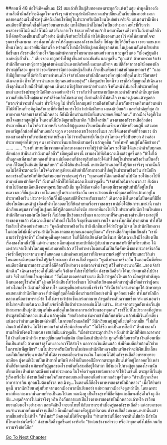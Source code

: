 ##ตอนที่ 48 ก่อให้เกิดคลื่นลม (2)
สมแล้วที่เป็นผู้สืบทอดของตระกูลถังแห่งเวิ่นสุ่ย คำพูดนี้ของถังซานสือลิ่วมีพลังที่จะดึงดูดใจคนจริงๆ หน้าประตูสำนักฝึกหลวงแปรเปลี่ยนเป็นเงียบขึ้นมาอย่างมาก หลายคนล้วนเริ่มที่จะครุ่นคิดถึงเงื่อนไขที่อยู่ในประกาศรับนักเรียนใหม่อย่างจริงจัง
แน่นอนว่ามีเพียงคนเดียวที่ไม่พอใจซึ่งก็คือเซวียนหยวนผ้อ เขาได้ยินแล้วก็ไม่พอใจเป็นอย่างมาก อะไรที่เรียกว่าพรสวรรค์ก็ไม่มี อะไรก็ไม่มี แล้วยังละอายใจ ข้าละอายใจบ้านเจ้าสิ แต่เขาชัดเจนดีว่าทำไมถังซานสือลิ่วถึงได้ยกตัวเองขึ้นมาเป็นตัวอย่าง ดังนั้นจึงทำอะไรไม่ได้ ทำได้เพียงอดทนเอาไว้ ต่อให้ลมหายใจจะรุนแรงขึ้นมามาก กระทั่งภายใต้การให้สัญญาณของถังซานสือลิ่ว ก็ยังถูกบีบให้ยืนขึ้นมา เขายกแขนขวาที่หนาใหญ่ เผยรอยยิ้มที่แสนซื่อ พร้อมทั้งโบกมือให้กับฝูงคนที่อยู่รอบด้าน
ในฝูงคนพลันส่งเสียงปรบมือขึ้นมา
ถังซานสือลิ่วพอใจกับผลลัพธ์จากการโฆษณาของตนอย่างมาก และพูดขึ้นต่อ “เมื่อครู่พูดถึงองค์หญิงลั่วลั่ว...”
เสียงของเขาถูกปรับให้สูงขึ้นอย่างกะทันหัน และพูดขึ้น “ถูกแล้ว! ถ้าหากพวกเจ้าเข้าสำนักฝึกหลวงหญิงสาวผู้สูงส่งแห่งแม่น้ำแดงแปดร้อยลี้ และแดนปีศาจ สมบัติล้ำค่ากลางฝ่ามือของนักปราชญ์ทั้งสอง บุตรสาวของจักรพรรดิขาวองค์หญิงลั่วเหิง ก็จะเป็นเพื่อนร่วมสำนักของพวกเจ้า!”
“และยังมีผู้สืบทอดที่ใต้เท้าสังฆราชกำหนดไว้ เจ้าสำนักของสำนักฝึกหลวงที่อายุน้อยที่สุดในประวัติศาสตร์เฉินฉางเซิง ก็จะให้การนำแนะแก่ทุกคนอย่างอบอุ่น!”
เมื่อพูดประโยคนี้จบ เขาก็ส่งสัญญาณให้เฉินฉางเซิงลุกขึ้นมาโบกมือให้กับทุกคน
เฉินฉางเซิงรู้สึกขายหน้าอย่างมาก จึงหันหน้าไปมองใบประกาศที่อยู่บนกำแพงข้างประตูสำนักฝึกหลวงอย่างจริงจัง ราวกับว่าในกระดาษสีแดงและตัวอักษรสีดำนั้นซุกซ่อนความลับอันยิ่งใหญ่ของการท้าลิขิตพลิกโชคชะตาอยู่
ถังซานสือลิ่วไม่สนใจ เขามองฝูงคนแล้วพูดต่อ “พวกเจ้าน่าจะเข้าใจแล้ว ทั่วทั้งจิงตู ไม่ ทั่วทั้งโลกมนุษย์ รวมถึงสำนักต้นไหวกับพรรคหลีซานส่วนหน้า ก็ไม่มีที่ไหนที่จะมีภูมิหลังและที่พึ่งที่แข็งแกร่งไปกว่าสำนักฝึกหลวงของข้าอีกแล้ว และที่สำคัญที่สุด ถ้าหากพวกเจ้าสอบเข้าสำนักฝึกหลวง ก็ยังมีเพื่อนร่วมสำนักที่แสนจะยอดเยี่ยมอีกคน”
ชาวเมืองจิงตูที่เริ่มสนใจคนแรกสุดผู้นั้น ในตอนนี้ก็บังเอิญถามขึ้นมาอีก “เป็นใครกัน”
ดวงตาของถังซานสือลิ่วส่องประกายขึ้นมา ในใจคิดว่าภายหลังจะต้องให้ผู้ดูแลของโรงพนันเทียนเซียงหาวิธีหาตัวคนผู้นี้ แล้วมอบของขวัญเล็กน้อยให้สักหน่อยถึงจะถูก
ดวงตาของเขาเรืองรองขึ้นมา ภายใต้แสงอาทิตย์ที่ร้อนแรง ตัวของเขาเองก็ราวกับจะส่องประกายขึ้นมา ไม่ว่าจะเป็นกระบี่เวิ่นสุ่ย กำไลทอง หรือป้ายหยก ล้วนส่องประกายอยู่ต่อให้ทุกๆ คน
เขาหัวเราะขึ้นมาเสียงดังสามครั้ง แล้วพูดขึ้น “ขอโทษที คนผู้นั้นก็คือข้าเอง”
......
......
“บางที สหายที่มาจากแดนไกลบางคนอาจจะไม่รู้ว่าข้าคือใคร ขอให้ข้าได้แนะนำตัวกับทุกคนสักหน่อย ข้ามีนามว่าถังซานสือลิ่ว”
เมื่อพูดถึงตรงนี้ เขามองไปที่เฉินฉางเซิงแล้วพูดขึ้นต่อ “ข้าไม่ได้เป็นลูกคนที่สามสิบหกของที่บ้าน แต่เมื่อตอนที่ข้าอายุสิบห้าแล้วได้เข้าไปอยู่ในประกาศชิงอวิ๋นเป็นครั้งแรก ก็ได้อยู่ในอันดับที่สามสิบหก”
เมื่อได้ยินประโยคนี้ เหล่าเด็กบ้านนอกที่ไม่รู้จักเขาจริงๆ พวกนั้นก็อดไม่ได้ที่จะตกตะลึง ในใจคิดว่าอายุเพียงแค่สิบห้าปีก็สามารถเข้าไปอยู่ในประกาศชิงอวิ๋น สำนักฝึกหลวงช่างเป็นสำนักที่มีพยัคฆ์หมอบตำราซ่อนอยู่จริงๆ
“ทุกคนอย่าได้ตกตะลึงเกินไปนัก ขอให้มองไปที่ด้านหลังของข้าอีกครั้ง” ถังซานสือลิ่วชี้ไปที่เฉินฉางเซิงแล้วพูดขึ้น “เจ้าสำนักเฉินของพวกเรา ยังต้องผ่านไปอีกสามเดือนถึงจะอายุครบสิบหกปีเต็ม พูดให้ชัดเจนคือ ในตอนที่เขาอายุสิบห้าปีก็อยู่ในขั้นทะลวงอเวจีขั้นสูงแล้ว เขาไม่เคยอยู่ในประกาศชิงอวิ๋น เพราะว่าตอนที่เขามีคุณสมบัติจะเข้ามาอยู่ในประกาศชิงอวิ๋น ประกาศชิงอวิ๋นก็ไม่มีคุณสมบัติที่จะรองรับเขาแล้ว”
เฉินฉางเซิงในตอนนี้เป็นคนที่มีชื่อเสียงในดินแดนต้าลู่ เมืองที่ห่างไกลออกไปก็ยังเล่าขานเรื่องราวของเขา แต่เมื่อได้ยินการแนะนำนี้ เหล่านักเรียนหนุ่มสาวที่อยู่ในฝูงคนก็ยังรู้สึกตกตะลึงยิ่งนัก สายตาที่มองไปยังใบประกาศรับนักเรียนใหม่ของสำนักฝึกหลวงแผ่นนั้นอีกครั้ง ก็เปลี่ยนเป็นร้อนแรงขึ้นมา และสายตาที่ร้อนแรงบางส่วนก็ตรงมาอยู่ที่ร่างของเขาแล้ว
เฉินฉางเซิงเองก็ทำอะไรไม่ได้ จึงลุกขึ้นมาอย่างจนใจ พลางโบกมือไปรอบด้าน ทำให้ได้รับเสียงโห่ร้องอย่างร้อนแรง
“พูดถึงประกาศชิงอวิ๋น ข้าถึงนึกขึ้นมาได้ว่ายังพูดไม่จบ ในสำนักฝึกหลวงในตอนนี้ยังมีเพื่อนร่วมสำนักในอนาคตของทุกคนนอนอยู่อีกคน”
ถังซานสือลิ่วพูดขึ้นเสียงดัง “เขามีนามว่าวั่วฟูเจ๋อซิ่ว”
เมื่อคำพูดนี้หลุดออกมา ในที่นี้ก็ส่งเสียงดังสนั่นขึ้นมา
ที่เฉินฉางเซิงมีชื่อเสียงเป็นเรื่องของในหนึ่งปีนี้ แต่ตำนานของเด็กหนุ่มเผ่าหมาป่าที่ต่อสู้กับเผ่ามารตามลำพังที่พื้นที่ราบหิมะ ได้แพร่กระจายไปทั่วโลกมนุษย์มาหลายปีแล้ว
สวีโหย่วหรงในตอนนั้นเป็นอันดับหนึ่งของประกาศชิงอวิ๋น เจ๋อซิ่วก็อยู่รองจากนางมาโดยตลอด แต่เหล่าคนหนุ่มสาวที่มีเจตนารมณ์อยู่ที่การร่ำเรียนและวิถีเต๋า ไหนเลยจะมีเหตุผลที่จะไม่รู้จักชื่อของเขา
ถังซานสือลิ่วพูดต่อ “พูดถึงประกาศชิงอวิ๋น ในตอนนั้นมีเพียงคนเดียวที่สามารถเอาชนะเขาได้ก็คือสวีโหย่วหรง แต่พวกเจ้าน่าจะรู้ สวีโหย่วหรงนางก็คือ...ของเจ้าสำนักเฉิน”
เฉินฉางเซิงอดไม่ได้อีกครั้ง จึงถึงตาใส่เขาไปทีหนึ่ง
ถังซานสือลิ่วถึงได้พบว่าตนเหลิงไปบ้างแล้ว จึงรีบเปลี่ยนเรื่องพูดขึ้นมา “วันนี้แสงแดดค่อนข้างแรง ลืมไปว่าพูดถึงไหนแล้ว เมื่อครู่ข้ากำลังพูดถึงตนเองอยู่ใช่หรือไม่”
ฝูงคนได้ส่งเสียงโห่ร้องขึ้นมา ไปจนถึงเสียงของเด็กสาวผู้หนึ่งที่กล่าวว่าฝูงคนอย่างไม่พอใจ
ถังซานสือลิ่วสงบใจ และพูดขึ้นอย่างสงบนิ่งจริงจัง “ดังนั้นข้าถึงสามารถพูดได้ ถ้าหากทุกคนสอบเข้าสำนักฝึกหลวง ที่สำคัญที่สุดก็คือมีเพื่อนร่วมสำนักอย่างข้านี้ พูดอีกอย่างคือ ทำไมสำนักฝึกหลวงเหนือกว่าเพราะมีข้า ไม่ใช่เพราะว่าข้าแข็งแกร่งมากมาย ถ้าพูดถึงระดับความแข็งแกร่ง แน่นอนว่าข้าไม่อาจเทียบเฉินฉางเซิงกับเจ๋อซิ่วที่เป็นตัวประหลาดเช่นนี้ได้ แต่ว่า...ข้ามาจากตระกูลถังแห่งเวิ่นสุ่ย ข้าสามารถเป็นผู้สนับสนุนที่มั่นคงที่สุดในเส้นทางการเล่าเรียนของทุกคน”
เขาชี้ไปที่ใบประกาศที่อยู่ทางประตูสำนักฝึกหลวงแผ่นนั้น แล้วพูดขึ้น “ยกตัวอย่างเช่นพวกข้าไม่เก็บค่าเรียน แล้วยังมีเงินเบี้ยเลี้ยง แน่นอนว่ากำหนดเพียงแค่ช่วงปีนี้ ในภายหลังหมดสิทธิ์”
มีนักเรียนหนุ่มผู้หนึ่งย่นคิ้วถามขึ้น “ไม่เก็บเงินแล้วยังให้เงิน ไม่ใช่ว่าพวกเจ้ากำลังซื้อนักเรียนหรือ”
“ไม่ใช่ซื้อ แต่เป็นการซื้อตัว” สีหน้าของถังซานสือลิ่วยังคงเรียบเฉย เขาแย้มยิ้มแล้วพูดขึ้น “เมื่อชำระกระดูกสำเร็จ หลังเข้าสำนักมีที่พักและอาหารให้ เงินเดือนห้าตำลึง หากอยู่ขั้นถอดจิตขั้นต้น เงินเดือนห้าสิบตำลึง ทุกครั้งที่เลื่อนระดับ เงินเดือนเพิ่มขึ้นเป็นเท่าตัว ถ้าหากเข้าสู่ขั้นทะลวงอเวจีได้สำเร็จ นอกจากเงินเดือนแล้ว ยังมีหินผลึกสิบก้อนไว้ช่วยในการบำเพ็ญเพียร”
บนใบประกาศรับนักเรียนใหม่ของสำนักฝึกหลวงเขียนเพียงว่าจะมีเงินเบี้ยเลี้ยง และไม่เก็บค่าเรียน แต่กลับไม่ได้ลงรายละเอียดจำนวนเงิน ในตอนนี้ได้ยินถังซานสือลิ่วบรรยายรายละเอียด ฝูงคนก็เงียบเป็นเป่าสากในทันที ต่อให้เป็นยอดฝีมือจากตระกูลเทียนไห่ที่อยู่ไกลออกไปเหล่านั้นก็ยังตกตะลึง แม้กระทั่งผู้ดูแลของโรงพนันทั้งสามที่อยู่ใต้ศาลา ก็ยังมองไปทางผู้ดูแลของโรงพนันเทียนเซียง สีหน้าตกตะลึงอย่างน่าประหลาด ในใจคิดว่าคุณชายน้อยของเจ้าใช้เงินเช่นนี้ ตระกูลที่เวิ่นสุ่ยรู้เรื่องหรือไม่
ถังซานสือลิ่วพอใจกับการตอบสนองในตอนนี้อย่างมากแล้วพูดขึ้นต่อ “ส่วนปัญหาเรื่องอาหารการกิน ทุกคนไม่ต้องกังวล หอเฉิงหู...ในตอนนี้ก็คือโรงอาหารของสำนักฝึกหลวง”
เมื่อได้ยินคำพูดนี้ พวกนักเรียนหนุ่มที่มาจากนอกเมืองพวกนั้นยังพอว่า แต่พวกชาวเมืองจิงตูเหล่านั้น โดยเฉพาะพวกที่ตะกละพวกนั้นแทบที่จะเป็นลมไปเลย
หอเฉิงหู เป็นโรงสุราที่มีชื่อที่สุดและก็แพงที่สุดในจิงตู ถึงกับ...หยุดกิจการไปแล้วจริงๆ หรือ ถึงกับกลายมาเป็นโรงอาหารของสำนักฝึกหลวงแล้วหรือ
เซวียนหยวนผ้อพอใจอย่างมาก และตัดสินใจจะยกโทษให้กับการกระทำเมื่อครู่ของถังซานสือลิ่ว
แต่สายตาของคนจำนวนมากที่มองถังซานสือลิ่ว ก็เหมือนกับมองศัตรูผู้ฆ่าบิดาตน
ถังซานสือลิ่วมองคนเหล่านั้นแล้วถามขึ้นอย่างไม่เข้าใจ “ทำไมล่ะ”
มีคนอดไม่ได้ที่จะพูดขึ้น “ท่านทำเช่นนี้ก็ออกจะเกินไปแล้ว มีสำนักที่ไหนทำเช่นนี้หรือ”
ถังซานสือลิ่วพูดขึ้นอย่างจริงจัง “ข้าค่อนข้างจะร่ำรวย หรือว่าทุกคนยังไม่ชัดเจนกับความจริงข้อนี้อีก”


[Go To Next Chapter]( ./480.md)
